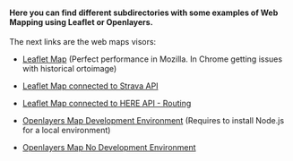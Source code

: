 #### Here you can find different subdirectories with some examples of Web Mapping using Leaflet or Openlayers. 
The next links are the web maps visors:

- [Leaflet Map](https://sergiguasch.github.io/Leaflet/Example/) (Perfect performance in Mozilla. In Chrome getting issues with historical ortoimage)

- [Leaflet Map connected to Strava API](https://sergiguasch.github.io/Leaflet/Strava/)

- [Leaflet Map connected to HERE API - Routing](https://sergiguasch.github.io/Leaflet/Routing/Qatar/)

- [Openlayers Map Development Environment](https://github.com/SergiGuasch/sergiguasch.github.io/tree/main/Openlayers/Openlayers_DE) (Requires to install Node.js for a local environment)

- [Openlayers Map No Development Environment](https://sergiguasch.github.io/Openlayers/Openlayers_NDE/)

